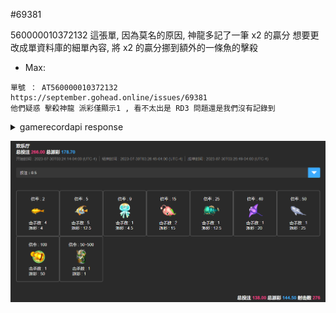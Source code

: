 #69381

560000010372132 這張單, 因為莫名的原因, 神龍多記了一筆 x2 的贏分
想要更改成單資料庫的細單內容, 將 x2 的贏分挪到額外的一條魚的擊殺

* Max:
```
單號 ： AT560000010372132
https://september.gohead.online/issues/69381
他們疑惑 擊殺神龍 派彩僅顯示1 , 看不太出是 RD3 問題還是我們沒有記錄到
```
<details>
<summary>gamerecordapi response</summary>
{"Code":0,"GameCode":"AT01","RoundCode":"AT560000010372132","AgentName":"","UserName":"k54k86737","Currency":"VND(K)","MinBet":"0","Bet":"266.00","Pay":"178.70","Balance":"89.37","BeginTime":"2023-07-30T03:24:14-04:00","EndTime":"2023-07-30T03:26:48-04:00","OrderTime":"2023-07-30T03:26:49-04:00","Detail":{"GroundType":1,"Antes":{"0.10":{"ShootCount":7,"Bet":"0.70","Pay":"0.00","KillFishes":{"14":{"HitCount":"1","Count":0,"Pay":"0.00"},"15":{"HitCount":"3","Count":0,"Pay":"0.00"},"23":{"HitCount":"1","Count":0,"Pay":"0.00"},"4":{"HitCount":"1","Count":0,"Pay":"0.00"},"6":{"HitCount":"1","Count":0,"Pay":"0.00"}}},"0.20":{"ShootCount":90,"Bet":"18.00","Pay":"4.40","KillFishes":{"15":{"HitCount":"8","Count":0,"Pay":"0.00"},"23":{"HitCount":"54","Count":0,"Pay":"0.00"},"4":{"HitCount":"5","Count":1,"Pay":"0.80"},"6":{"HitCount":"2","Count":0,"Pay":"0.00"},"9":{"HitCount":"21","Count":2,"Pay":"3.60"}}},"0.30":{"ShootCount":291,"Bet":"87.30","Pay":"27.00","KillFishes":{"10":{"HitCount":"10","Count":0,"Pay":"0.00"},"11":{"HitCount":"38","Count":2,"Pay":"7.20"},"14":{"HitCount":"1","Count":0,"Pay":"0.00"},"15":{"HitCount":"1","Count":0,"Pay":"0.00"},"16":{"HitCount":"14","Count":0,"Pay":"0.00"},"20":{"HitCount":"33","Count":0,"Pay":"0.00"},"23":{"HitCount":"135","Count":0,"Pay":"0.00"},"6":{"HitCount":"40","Count":4,"Pay":"7.20"},"7":{"HitCount":"2","Count":1,"Pay":"2.10"},"8":{"HitCount":"4","Count":1,"Pay":"2.40"},"9":{"HitCount":"13","Count":3,"Pay":"8.10"}}},"0.40":{"ShootCount":55,"Bet":"22.00","Pay":"2.80","KillFishes":{"12":{"HitCount":"2","Count":0,"Pay":"0.00"},"17":{"HitCount":"10","Count":0,"Pay":"0.00"},"23":{"HitCount":"37","Count":0,"Pay":"0.00"},"7":{"HitCount":"4","Count":1,"Pay":"2.80"},"8":{"HitCount":"2","Count":0,"Pay":"0.00"}}},"0.50":{"ShootCount":276,"Bet":"138.00","Pay":"144.50","KillFishes":{"11":{"HitCount":"1","Count":0,"Pay":"0.00"},"12":{"HitCount":"18","Count":2,"Pay":"15.00"},"14":{"HitCount":"2","Count":0,"Pay":"0.00"},"15":{"HitCount":"10","Count":1,"Pay":"12.50"},"16":{"HitCount":"25","Count":0,"Pay":"0.00"},"17":{"HitCount":"10","Count":1,"Pay":"20.00"},"18":{"HitCount":"29","Count":1,"Pay":"25.00"},"2":{"HitCount":"11","Count":4,"Pay":"4.00"},"20":{"HitCount":"37","Count":1,"Pay":"50.00"},"23":{"HitCount":"99","Count":1,"Pay":"1.00"},"3":{"HitCount":"3","Count":0,"Pay":"0.00"},"5":{"HitCount":"15","Count":5,"Pay":"12.50"},"8":{"HitCount":"9","Count":0,"Pay":"0.00"},"9":{"HitCount":"7","Count":1,"Pay":"4.50"}}},"0.60":{"ShootCount":0,"Bet":"0.00","Pay":"0.00","KillFishes":{}},"0.70":{"ShootCount":0,"Bet":"0.00","Pay":"0.00","KillFishes":{}},"0.80":{"ShootCount":0,"Bet":"0.00","Pay":"0.00","KillFishes":{}},"0.90":{"ShootCount":0,"Bet":"0.00","Pay":"0.00","KillFishes":{}},"1.00":{"ShootCount":0,"Bet":"0.00","Pay":"0.00","KillFishes":{}}}}}
</details>

![issue](https://github.com/s9256001/at_issue/blob/main/2023-07-30_560000010372132/issue.png "")
